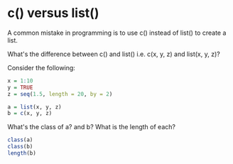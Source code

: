 # c() versus list()

A common mistake in programming is to use c() instead of list() to
create a list.

What's the difference between c() and list()
i.e. c(x, y, z) and list(x, y, z)?

Consider the following:
```r
x = 1:10
y = TRUE
z = seq(1.5, length = 20, by = 2)

a = list(x, y, z)
b = c(x, y, z)
```

What's the class of a? and b?
What is the length of each?
```r
class(a)
class(b)
length(b)
```
